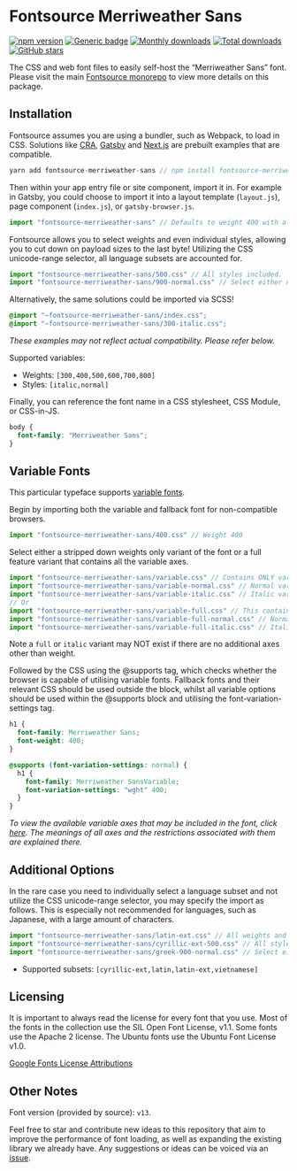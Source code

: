 # Fontsource Merriweather Sans

[![npm version](https://badge.fury.io/js/fontsource-merriweather-sans.svg)](https://www.npmjs.com/package/fontsource-merriweather-sans) [![Generic badge](https://img.shields.io/badge/fontsource-passing-brightgreen)](https://github.com/fontsource/fontsource) [![Monthly downloads](https://badgen.net/npm/dm/fontsource-merriweather-sans)](https://github.com/fontsource/fontsource) [![Total downloads](https://badgen.net/npm/dt/fontsource-merriweather-sans)](https://github.com/fontsource/fontsource) [![GitHub stars](https://img.shields.io/github/stars/DecliningLotus/fontsource.svg?style=social&label=Star)](https://github.com/fontsource/fontsource/stargazers)

The CSS and web font files to easily self-host the “Merriweather Sans” font. Please visit the main [Fontsource monorepo](https://github.com/fontsource/fontsource) to view more details on this package.

## Installation

Fontsource assumes you are using a bundler, such as Webpack, to load in CSS. Solutions like [CRA](https://create-react-app.dev/), [Gatsby](https://www.gatsbyjs.org/) and [Next.js](https://nextjs.org/) are prebuilt examples that are compatible.

```javascript
yarn add fontsource-merriweather-sans // npm install fontsource-merriweather-sans
```

Then within your app entry file or site component, import it in. For example in Gatsby, you could choose to import it into a layout template (`layout.js`), page component (`index.js`), or `gatsby-browser.js`.

```javascript
import "fontsource-merriweather-sans" // Defaults to weight 400 with all styles included.
```

Fontsource allows you to select weights and even individual styles, allowing you to cut down on payload sizes to the last byte! Utilizing the CSS unicode-range selector, all language subsets are accounted for.

```javascript
import "fontsource-merriweather-sans/500.css" // All styles included.
import "fontsource-merriweather-sans/900-normal.css" // Select either normal or italic.
```

Alternatively, the same solutions could be imported via SCSS!

```scss
@import "~fontsource-merriweather-sans/index.css";
@import "~fontsource-merriweather-sans/300-italic.css";
```

_These examples may not reflect actual compatibility. Please refer below._

Supported variables:

- Weights: `[300,400,500,600,700,800]`
- Styles: `[italic,normal]`

Finally, you can reference the font name in a CSS stylesheet, CSS Module, or CSS-in-JS.

```css
body {
  font-family: "Merriweather Sans";
}
```

## Variable Fonts

This particular typeface supports [variable fonts](https://developer.mozilla.org/en-US/docs/Web/CSS/CSS_Fonts/Variable_Fonts_Guide).

Begin by importing both the variable and fallback font for non-compatible browsers.

```js
import "fontsource-merriweather-sans/400.css" // Weight 400
```

Select either a stripped down weights only variant of the font or a full feature variant that contains all the variable axes.

```js
import "fontsource-merriweather-sans/variable.css" // Contains ONLY variable weights and no other axes. Both normal and italic.
import "fontsource-merriweather-sans/variable-normal.css" // Normal variant.
import "fontsource-merriweather-sans/variable-italic.css" // Italic variant.
// Or
import "fontsource-merriweather-sans/variable-full.css" // This contains ALL variable axes. Font files are larger. Both normal and italic.
import "fontsource-merriweather-sans/variable-full-normal.css" // Normal variant.
import "fontsource-merriweather-sans/variable-full-italic.css" // Italic variant.
```

Note a `full` or `italic` variant may NOT exist if there are no additional axes other than weight.

Followed by the CSS using the @supports tag, which checks whether the browser is capable of utilising variable fonts. Fallback fonts and their relevant CSS should be used outside the block, whilst all variable options should be used within the @supports block and utilising the font-variation-settings tag.

```css
h1 {
  font-family: Merriweather Sans;
  font-weight: 400;
}

@supports (font-variation-settings: normal) {
  h1 {
    font-family: Merriweather SansVariable;
    font-variation-settings: "wght" 400;
  }
}
```

_To view the available variable axes that may be included in the font, click [here](https://fonts.google.com/variablefonts). The meanings of all axes and the restrictions associated with them are explained there._

## Additional Options

In the rare case you need to individually select a language subset and not utilize the CSS unicode-range selector, you may specify the import as follows. This is especially not recommended for languages, such as Japanese, with a large amount of characters.

```javascript
import "fontsource-merriweather-sans/latin-ext.css" // All weights and styles included.
import "fontsource-merriweather-sans/cyrillic-ext-500.css" // All styles included.
import "fontsource-merriweather-sans/greek-900-normal.css" // Select either normal or italic.
```

- Supported subsets: `[cyrillic-ext,latin,latin-ext,vietnamese]`

## Licensing

It is important to always read the license for every font that you use.
Most of the fonts in the collection use the SIL Open Font License, v1.1. Some fonts use the Apache 2 license. The Ubuntu fonts use the Ubuntu Font License v1.0.

[Google Fonts License Attributions](https://fonts.google.com/attribution)

## Other Notes

Font version (provided by source): `v13`.

Feel free to star and contribute new ideas to this repository that aim to improve the performance of font loading, as well as expanding the existing library we already have. Any suggestions or ideas can be voiced via an [issue](https://github.com/fontsource/fontsource/issues).
